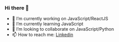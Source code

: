 ### Hi there 👋


- 🔭 I’m currently working on JavaScript/ReactJS
- 🌱 I’m currently learning JavaScript
- 👯 I’m looking to collaborate on JavaScript/Python
- 📫 How to reach me: [Linkedin](https://www.linkedin.com/in/chaudhary-kunal/)

